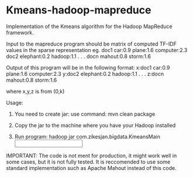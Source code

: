 Kmeans-hadoop-mapreduce
=======================

Implementation of the Kmeans algorithm for the Hadoop MapReduce framework.

Input to the mapreduce program should be matrix of computed TF-IDF values in the sparse representation eg.
doc1  car:0.9 plane:1.6 computer:2.3
doc2  elephant:0.2 hadoop:1.1
.
.
.
docn  mahout:0.8 storm:1.6

Output of this program will be in the following format:
x:doc1  car:0.9 plane:1.6 computer:2.3
y:doc2  elephant:0.2 hadoop:1.1
.
.
.
z:docn  mahout:0.8 storm:1.6

where x,y,z is from (0,k)

Usage:
1) You need to create jar:
use command: mvn clean package

2) Copy the jar to the machine where you have your Hadoop installed

3) Run program:
hadoop jar <name of the jar> com.zikesjan.bigdata.KmeansMain <number of clusters> <maximal number of iteration> <input path> <output path>

IMPORTANT: The code is not ment for production, it might work well in some cases, but it is not fully tested.
It is reccomended to use some standard implementation such as Apache Mahout instead of this code.
